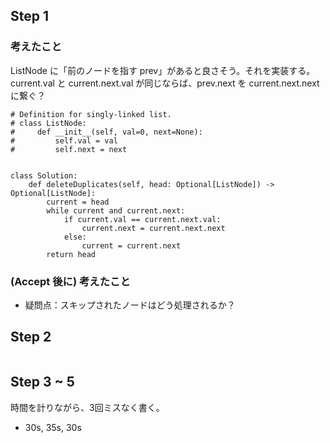 ## Step 1
### 考えたこと
ListNode に「前のノードを指す prev」があると良さそう。それを実装する。current.val と current.next.val が同じならば、prev.next を current.next.next に繋ぐ？

```python3
# Definition for singly-linked list.
# class ListNode:
#     def __init__(self, val=0, next=None):
#         self.val = val
#         self.next = next


class Solution:
    def deleteDuplicates(self, head: Optional[ListNode]) -> Optional[ListNode]:
        current = head
        while current and current.next:
            if current.val == current.next.val:
                current.next = current.next.next
            else:
                current = current.next
        return head
```

### (Accept 後に) 考えたこと
- 疑問点：スキップされたノードはどう処理されるか？


## Step 2

```python3

```

## Step 3 ~ 5
時間を計りながら、3回ミスなく書く。
- 30s, 35s, 30s 
